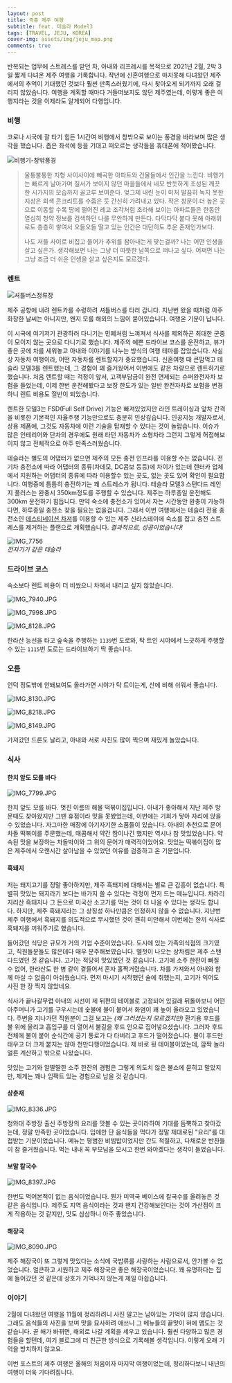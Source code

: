 ```yaml
---
layout: post
title: 즉흥 제주 여행
subtitle: feat. 테슬라 Model3
tags: [TRAVEL, JEJU, KOREA]
cover-img: assets/img/jeju_map.png
comments: true
---
```


반복되는 업무에 스트레스를 받던 차, 아내와 리프레시를 목적으로 2021년 2월, 2박 3일 짧게 다녀온 제주 여행을 기록합니다. 작년에 신혼여행으로 마지못해 다녀왔던 제주에서의 추억이 기대했던 것보다 훨씬 만족스러웠기에, 다시 찾아오게 되기까지 오래 걸리지 않았습니다. 여행을 계획할 때마다 거들떠보지도 않던 제주였는데, 이렇게 좋은 여행지라는 것을 이제라도 알게되어 다행입니다.

### 비행

코로나 시국에 잘 타기 힘든 1시간여 비행에서 창밖으로 보이는 풍경을 바라보며 많은 생각을 했습니다. 좁은 좌석에 등을 기대고 떠오르는 생각들을 휴대폰에 적어봤습니다.

![비행기-창밖풍경](https://www.dropbox.com/s/ql7nslxhhajzm3x/%EA%B9%80%ED%8F%AC-%EC%A0%9C%EC%A3%BC%EB%B9%84%ED%96%89.jpg?raw=1)

> 울퉁불퉁한 지형 사이사이에 빼곡한 아파트와 건물들에서 인간을 느낀다. 비행기는 빠르게 날아가며 질서가 보이지 않던 마을들에서 네모 반듯하게 조성된 깨끗한 시가지의 모습까지 골고루 보여준다. 엊그제 내린 눈이 미처 말끔히 녹지 못한 지상은 회색 콘크리트를 수줍은 듯 간신히 가려내고 있다. 작은 창문이 더 높은 곳으로 이동할 수록 땅에 떨어진 레고 조각처럼 초라해 보이는 아파트들은 한동안 열심히 청약 정보를 검색하던 나를 무안하게 만든다. 다닥다닥 붙다 못해 아래위로도 층층히 쌓여서 오들오들 떨고 있는 인간은 대단히도 추운 존재인가보다.   
>
> 나도 저들 사이로 비집고 들어가 추위를 참아내는게 맞는걸까? 나는 어떤 인생을 살고 싶은가. 생각해보면 나는 그냥 더 따뜻한 남쪽으로 떠나고 싶다. 어쩌면 나는 그냥 조금 더 쉬운 인생을 살고 싶은지도 모르겠다.

### 렌트

![셔틀버스정류장](https://www.dropbox.com/s/6bzojpma9iqot44/%EC%85%94%ED%8B%80%EB%B2%84%EC%8A%A4.JPG?raw=1)

제주 공항에 내려 렌트카를 수령하려 셔틀버스를 타러 갑니다. 지난번 왔을 때처럼 아주 화창한 날씨는 아니지만, 왠지 모를 해외의 느낌이 묻어있습니다. 여행온 기분이 납니다.

이 시국에 여기저기 관광하러 다니기는 민폐처럼 느껴져서 식사를 제외하곤 최대한 군중이 모이지 않는 곳으로 다니기로 했습니다. 제주의 예쁜 드라이브 코스를 운전하고, 뷰가 좋은 곳에 차를 세워놓고 아내와 이야기를 나누는 방식의 여행 테마를 잡았습니다. 사실상 자동차 여행이라, 어떤 자동차를 렌트할지가 중요했습니다. 신혼여행 때 큰맘먹고 테슬라 모델3를 렌트했는데, 그 경험이 꽤 즐거웠어서 이번에도 같은 차량으로 렌트하기로 했습니다. 처음 렌트할 때는 걱정이 앞서, 고객부담금이 완전 면제되는 슈퍼완전자차 보험을 들었는데, 이제 한번 운전해봤다고 보장 한도가 있는 일반 완전자차로 보험을 변경하니 렌트 비용도 절반이 되었습니다.

렌트한 모델3는 FSD(Full Self Drive) 기능은 빠져있었지만 라인 트레이싱과 앞차 간격을 비롯한 기본적인 자율주행 기능만으로도 충분히 인상깊습니다. 인공지능 개발자로서, 상용 제품에, 그것도 자동차에 이런 기술을 탑재할 수 있다는 것이 놀랍습니다. 이슈가 많은 인테리어와 단차의 경우에도 원래 타던 자동차가 소형차라 그런지 그렇게 허접해보이지 않고 전체적으로 아주 만족스러웠습니다.

테슬라는 별도의 어댑터가 없으면 제주의 모든 충전 인프라를 이용할 수는 없습니다. 전기차 충전소에 따라 어댑터의 종류(차데모, DC콤보 등등)에 차이가 있는데 렌터카 업체에서 지원하는 어댑터의 종류에 따라 이용할수 있는 곳도, 없는 곳도 있어 확인이 필요합니다. 여행중에 틈틈히 충전하기는 꽤 스트레스가 됩니다. 테슬라 모델3 스탠다드 레인지 플러스는 완충시 350km정도를 주행할 수 있습니다. 제주는 하루종일 운전해도 300km 운전하기 힘듭니다. 만약 숙소에 충전소가 있어서 자는 시간동안 완충이 가능하다면, 하루종일 충전소 찾을 필요는 없을겁니다. 그래서 이번 여행에서는 테슬라 전용 충전소인 [데스티네이션 차져](https://www.tesla.com/ko_KR/destination-charging?redirect=no)를 이용할 수 있는 제주 신라스테이에 숙소를 잡고 충전 스트레스를 제거하는 플랜으로 계획했습니다. _결과적으로, 성공이었습니다!_

![IMG_7756](https://www.dropbox.com/s/yuk75cyl3vfg03y/IMG_7756.JPG?raw=1)  
_전자기기 같은 테슬라_


### 드라이브 코스

숙소보다 렌트 비용이 더 비쌌으니 차에서 내리고 싶지 않았습니다.  

![IMG_7940.JPG](https://www.dropbox.com/s/497cq46wkyvw8wi/IMG_7940.JPG?raw=1)

![IMG_7998.JPG](https://www.dropbox.com/s/8u3z93loq0h7zdj/IMG_7998.JPG?raw=1)

![IMG_8128.JPG](https://www.dropbox.com/s/3s0g1v2y2c39rxq/IMG_8128.JPG?raw=1)

한라산 능선을 타고 숲속을 주행하는 `1139`번 도로와, 탁 트인 시야에서 느긋하게 주행할 수 있는 `1115`번 도로는 드라이브하기 딱 좋습니다.

### 오름

언덕 정도밖에 안돼보여도 올라가면 시야가 탁 트이는게, 산에 비해 쉬워서 좋습니다.

![IMG_8130.JPG](https://www.dropbox.com/s/lu5gm4m0bjst1cx/IMG_8130.JPG?raw=1)

![IMG_8218.JPG](https://www.dropbox.com/s/j34b7yrlvp9cihp/IMG_8218.JPG?raw=1)

![IMG_8149.JPG](https://www.dropbox.com/s/glk85yuqvslf08q/IMG_8149.JPG?raw=1)

가져갔던 드론도 날리고, 아내와 서로 사진도 많이 찍으며 재밌게 놀았습니다.


### 식사

#### 한치 앞도 모를 바다

![IMG_7799.JPG](https://www.dropbox.com/s/thkct8qr08phgrs/IMG_7799.JPG?raw=1)

한치 앞도 모를 바다. 멋진 이름의 해물 떡볶이집입니다. 아내가 좋아해서 지난 제주 방문때도 찾아왔지만 그땐 휴점이라 맛을 못봤었는데, 이번에는 기회가 닿아 자리에 앉을 수 있었습니다. 자그마한 매장에 아기자기한 소품들이 있습니다. 아내의 추천으로 문어 차돌 떡볶이를 주문했는데, 매콤해서 약간 땀이나긴 했지만 역시나 참 맛있었습니다. 약속된 맛을 보장하는 차돌박이와 그 위의 문어가 매력적이었어요. 맛있는 떡볶이집이 많은 제주에서 오랜시간 살아남을 수 있었던 이유를 검증하고 온 기분입니다. 

#### 흑돼지

저는 돼지고기를 정말 좋아하지만, 제주 흑돼지에 대해서는 별로 큰 감흥이 없습니다. 특별히 맛있는 돼지라기 보다는 바가지 쓸 수 있다는 걱정이 먼저 드는 메뉴입니다. 차라리 지리산 흑돼지나 그 돈으로 미국산 소고기를 먹는 것이 더 나을 수 있다는 생각도 합니다. 하지만, 제주 흑돼지라는 그 상징성 하나만큼은 인정하지 않을 수 없습니다. 지난번 제주 여행에서 흑돼지를 의도적으로 무시했던 것이 괜히 미안해서 이번에는 한끼 식사로 흑돼지를 끼워주기로 했습니다.

들어갔던 식당은 규모가 거의 기업 수준이었습니다. 도시에 있는 가족외식점의 크기였고, 직원들분들도 많은데다 매우 분주해보였습니다. 멜젓이 나오는 상차림은 제주 스탠다드였던 것 같습니다. 고기는 적당히 맛있었던 것 같습니다. 고기에 소주 한잔이 빠질 수 없어, 한라산도 한 병 같이 곁들어서 혼자 홀짝거렸습니다. 차를 가져와서 아내와 함께 마실 수 없음이 아쉬웠습니다. 먼저 마시기 시작했던 술에 취했는지, 고기가 익어도 사진 한 장 찍지 않았네요.

식사가 끝나갈무렵 아내의 시선이 제 뒤편의 테이블로 고정되어 있길래 뒤돌아보니 어떤 아주머니가 고기를 구우시는데 숯불에 불이 붙어서 화염이 꽤 높이 올라오고 있었습니다. 주변을 지나가던 직원분이 그걸 보고는 _(왜 그러셨는지 모르겠지만)_ 환기용 후드를 불 위에 올리고 흡입구를 더 열어서 불길을 후드 안으로 집어넣으셨습니다. 그러자 후드 전체에 불이 붙어 순식간에 공기 통로가 다 타버리고 후드가 떨어졌습니다. 불이 후드만 태우고 더 크게 붙지는 않아 천만다행이었습니다. 제 바로 뒷 테이블이었는데, 깜짝 놀라 얼른 계산하고 밖으로 나왔습니다. 

맛있는 고기와 알딸딸한 소주 한잔의 경험은 그렇게 의도치 않은 불쇼에 묻히고 말았지만, 제게는 꽤나 임팩트 있는 경험으로 남을 것 같습니다.

#### 상춘재

![IMG_8336.JPG](https://www.dropbox.com/s/lcn3jydefekno7n/IMG_8336.JPG?raw=1)

청와대 주방장 출신 주방장의 요리를 맛볼 수 있는 곳이라하여 기대를 듬뿍하고 찾아갔는데, 정말 만족한 곳이었습니다. 입에만 단 음식들을 먹다가 정말 제대로된 "요리"를 대접받는 기분이었습니다. 메뉴는 평범한 비빔밥이었지만 간도 적절하고, 다채로운 반찬들이 참 즐거웠습니다. 먹는 내내 꼭 부모님을 모시고 한번 와야겠다는 생각이 들었습니다. 

#### 보말 칼국수

![IMG_8397.JPG](https://www.dropbox.com/s/32f7ue67hm6alz6/IMG_8397.JPG?raw=1)

한번도 먹어본적이 없는 음식이었습니다. 뭔가 미역국 베이스에 칼국수를 올려놓은 것 같은 음식입니다. 제주도 지역 음식이라는 것과 왠지 건강해보인다는 것이 가산점이 크게 작용하는 것 같지만, 맛도 삼삼하니 아주 좋았습니다.

#### 해장국

![IMG_8090.JPG](https://www.dropbox.com/s/3vkj0qfdjbog5ga/IMG_8090.JPG?raw=1)

제주 해장국이 또 그렇게 맛있다는 소식에 국밥류를 사랑하는 사람으로서, 안가볼 수 없었습니다. 얼큰하고 시원하고 제주 해장국은 좋은 해장국이었습니다. 꽤 유명하다는 집에 들어갔던 것 같은데 상호가 기억나지 않는게 제일 아쉽습니다.

### 이야기

2월에 다녀왔던 여행을 11월에 정리하려니 사진 말고는 남아있는 기억이 많지 않습니다. 그래도 음식들의 사진을 보며 맛을 묘사하려 애쓰니 그 메뉴들의 끝맛이 혀에 맴도는 것 같습니다. 곧 해가 바뀌면, 해외로 나갈 계획을 세우고 있습니다. 훨씬 다양하고 많은 경험들을 할텐데, 여기 블로그에 더 친근한 방식으로 기록해볼 생각입니다. 이렇게 오래 기억을 방치하지 않고요.

이번 포스트의 제주 여행은 올해의 처음이자 마지막 여행이었는데, 정리하다보니 내년의 여행이 더욱 기다려집니다.
